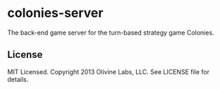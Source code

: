 colonies-server
===============

The back-end game server for the turn-based strategy game Colonies.

License
-------

MIT Licensed. Copyright 2013 Olivine Labs, LLC. See LICENSE file for details.
